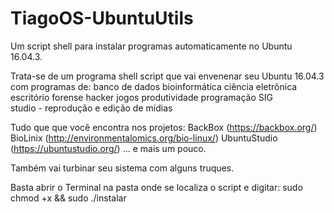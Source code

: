# TiagoOS-UbuntuUtils
Um script shell para instalar programas automaticamente no Ubuntu 16.04.3.


Trata-se de um programa shell script que vai envenenar seu Ubuntu 16.04.3 com programas de: 
banco de dados 
bioinformática 
ciência 
eletrônica 
escritório 
forense 
hacker 
jogos 
produtividade
programação 
SIG   
studio - reprodução e edição de mídias

Tudo que que você encontra nos projetos:
BackBox (https://backbox.org/)
BioLinix (http://environmentalomics.org/bio-linux/)
UbuntuStudio (https://ubuntustudio.org/)
... e mais um pouco.   

Também vai turbinar seu sistema com alguns truques.

Basta abrir o Terminal na pasta onde se localiza o script e digitar: sudo chmod +x && sudo ./instalar
